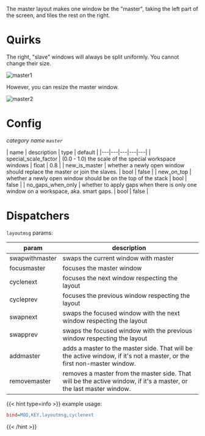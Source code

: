 The master layout makes one window be the "master", taking the left part of the
screen, and tiles the rest on the right.

# Quirks

The right, "slave" windows will always be split uniformly. You cannot change
their size.

![master1](https://user-images.githubusercontent.com/43317083/179357849-321f042c-f536-44b3-9e6f-371df5321836.gif)

However, you can resize the master window.

![master2](https://user-images.githubusercontent.com/43317083/179357863-928b0b5a-ff10-4edc-aa76-3ff88c59c980.gif)

# Config

_category name `master`_

| name | description | type | default |
|---|---|---|---|---|
| special_scale_factor | (0.0 - 1.0) the scale of the special workspace windows | float | 0.8 |
| new_is_master | whether a newly open window should replace the master or join the slaves. | bool | false |
| new_on_top | whether a newly open window should be on the top of the stack | bool | false |
| no_gaps_when_only | whether to apply gaps when there is only one window on a workspace, aka. smart gaps. | bool | false |

# Dispatchers

`layoutmsg` params:

| param | description |
| --- | --- |
| swapwithmaster | swaps the current window with master |
| focusmaster | focuses the master window |
| cyclenext | focuses the next window respecting the layout |
| cycleprev | focuses the previous window respecting the layout |
| swapnext | swaps the focused window with the next window respecting the layout |
| swapprev | swaps the focused window with the previous window respecting the layout |
| addmaster | adds a master to the master side. That will be the active window, if it's not a master, or the first non-master window. |
| removemaster | removes a master from the master side. That will be the active window, if it's a master, or the last master window. |

{{< hint type=info >}}
example usage:

```ini
bind=MOD,KEY,layoutmsg,cyclenext
```

{{< /hint >}}
